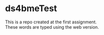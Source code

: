 # ds4bmeTest
This is a repo created at the first assignment.  
These words are typed using the web version.
